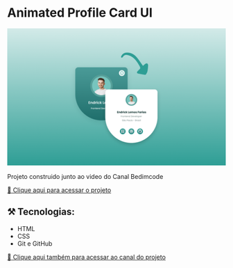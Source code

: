 # Animated Profile Card UI

![preview](./.github/preview.jpg)

Projeto construido junto ao video do Canal Bedimcode

[🔗 Clique aqui para acessar o projeto](https://devjoaogabriel.github.io/profile-card-ui/)

## ⚒️ Tecnologias:

- HTML
- CSS
- Git e GitHub

[🔗 Clique aqui também para acessar ao canal do projeto](https://www.youtube.com/c/Bedimcode)